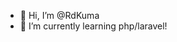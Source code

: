 - 👋 Hi, I’m @RdKuma
- 🌱 I’m currently learning php/laravel!


<!---
RdKuma/RdKuma is a ✨ special ✨ repository because its `README.md` (this file) appears on your GitHub profile.
You can click the Preview link to take a look at your changes.
--->

